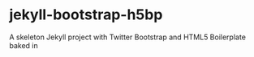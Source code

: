 jekyll-bootstrap-h5bp
=====================

A skeleton Jekyll project with Twitter Bootstrap and HTML5 Boilerplate baked in
